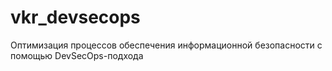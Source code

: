 # vkr_devsecops
Оптимизация процессов обеспечения информационной безопасности с помощью DevSecOps-подхода 
